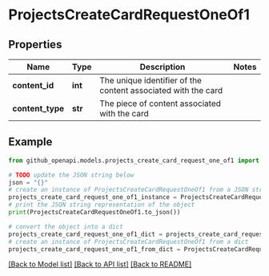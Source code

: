 # ProjectsCreateCardRequestOneOf1


## Properties

Name | Type | Description | Notes
------------ | ------------- | ------------- | -------------
**content_id** | **int** | The unique identifier of the content associated with the card | 
**content_type** | **str** | The piece of content associated with the card | 

## Example

```python
from github_openapi.models.projects_create_card_request_one_of1 import ProjectsCreateCardRequestOneOf1

# TODO update the JSON string below
json = "{}"
# create an instance of ProjectsCreateCardRequestOneOf1 from a JSON string
projects_create_card_request_one_of1_instance = ProjectsCreateCardRequestOneOf1.from_json(json)
# print the JSON string representation of the object
print(ProjectsCreateCardRequestOneOf1.to_json())

# convert the object into a dict
projects_create_card_request_one_of1_dict = projects_create_card_request_one_of1_instance.to_dict()
# create an instance of ProjectsCreateCardRequestOneOf1 from a dict
projects_create_card_request_one_of1_from_dict = ProjectsCreateCardRequestOneOf1.from_dict(projects_create_card_request_one_of1_dict)
```
[[Back to Model list]](../README.md#documentation-for-models) [[Back to API list]](../README.md#documentation-for-api-endpoints) [[Back to README]](../README.md)


